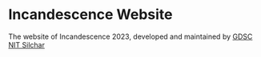 # Incandescence Website

The website of Incandescence 2023, developed and maintained by [GDSC NIT Silchar](https://github.com/gdsc-nits-org)